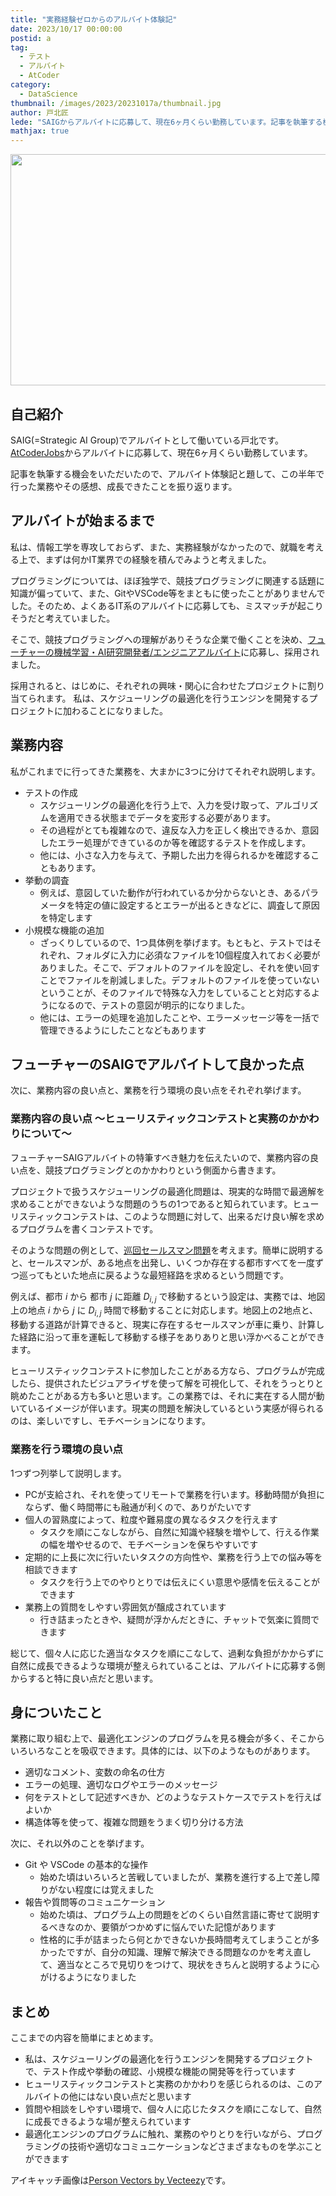 ```yaml
---
title: "実務経験ゼロからのアルバイト体験記"
date: 2023/10/17 00:00:00
postid: a
tag:
  - テスト
  - アルバイト
  - AtCoder
category:
  - DataScience
thumbnail: /images/2023/20231017a/thumbnail.jpg
author: 戸北匠
lede: "SAIGからアルバイトに応募して、現在6ヶ月くらい勤務しています。記事を執筆する機会をいただいたので、アルバイト体験記と題して、この半年で行った業務やその感想、成長できたことを振り返ります。"
mathjax: true
---
```


<img src="/images/2023/20231017a/Pixel_Working_11.jpg" alt="" width="900" height="370">

## 自己紹介

SAIG(=Strategic AI Group)でアルバイトとして働いている戸北です。[AtCoderJobs](https://jobs.atcoder.jp/)からアルバイトに応募して、現在6ヶ月くらい勤務しています。

記事を執筆する機会をいただいたので、アルバイト体験記と題して、この半年で行った業務やその感想、成長できたことを振り返ります。

## アルバイトが始まるまで

私は、情報工学を専攻しておらず、また、実務経験がなかったので、就職を考える上で、まずは何かIT業界での経験を積んでみようと考えました。

プログラミングについては、ほぼ独学で、競技プログラミングに関連する話題に知識が偏っていて、また、GitやVSCode等をまともに使ったことがありませんでした。そのため、よくあるIT系のアルバイトに応募しても、ミスマッチが起こりそうだと考えていました。

そこで、競技プログラミングへの理解がありそうな企業で働くことを決め、[フューチャーの機械学習・AI研究開発者/エンジニアアルバイト](https://jobs.atcoder.jp/offers/11)に応募し、採用されました。

採用されると、はじめに、それぞれの興味・関心に合わせたプロジェクトに割り当てられます。
私は、スケジューリングの最適化を行うエンジンを開発するプロジェクトに加わることになりました。

## 業務内容

私がこれまでに行ってきた業務を、大まかに3つに分けてそれぞれ説明します。

* テストの作成
  * スケジューリングの最適化を行う上で、入力を受け取って、アルゴリズムを適用できる状態までデータを変形する必要があります。
  * その過程がとても複雑なので、違反な入力を正しく検出できるか、意図したエラー処理ができているのか等を確認するテストを作成します。
  * 他には、小さな入力を与えて、予期した出力を得られるかを確認することもあります。
* 挙動の調査
  * 例えば、意図していた動作が行われているか分からないとき、あるパラメータを特定の値に設定するとエラーが出るときなどに、調査して原因を特定します
* 小規模な機能の追加
  * ざっくりしているので、1つ具体例を挙げます。もともと、テストではそれぞれ、フォルダに入力に必須なファイルを10個程度入れておく必要がありました。そこで、デフォルトのファイルを設定し、それを使い回すことでファイルを削減しました。デフォルトのファイルを使っていないということが、そのファイルで特殊な入力をしていることと対応するようになるので、テストの意図が明示的になりました。
  * 他には、エラーの処理を追加したことや、エラーメッセージ等を一括で管理できるようにしたことなどもあります

## フューチャーのSAIGでアルバイトして良かった点

次に、業務内容の良い点と、業務を行う環境の良い点をそれぞれ挙げます。

### 業務内容の良い点 ～ヒューリスティックコンテストと実務のかかわりについて～

フューチャーSAIGアルバイトの特筆すべき魅力を伝えたいので、業務内容の良い点を、競技プログラミングとのかかわりという側面から書きます。

プロジェクトで扱うスケジューリングの最適化問題は、現実的な時間で最適解を求めることができないような問題のうちの1つであると知られています。ヒューリスティックコンテストは、このような問題に対して、出来るだけ良い解を求めるプログラムを書くコンテストです。

そのような問題の例として、[巡回セールスマン問題](https://future-architect.github.io/articles/20211201a/)を考えます。簡単に説明すると、セールスマンが、ある地点を出発し、いくつか存在する都市すべてを一度ずつ巡ってもといた地点に戻るような最短経路を求めるという問題です。

例えば、都市 $i$ から 都市 $j$ に距離 $D_{i, j}$ で移動するという設定は、実務では、地図上の地点 $i$ から $j$ に $D_{i, j}$ 時間で移動することに対応します。地図上の2地点と、移動する道路が計算できると、現実に存在するセールスマンが車に乗り、計算した経路に沿って車を運転して移動する様子をありありと思い浮かべることができます。

ヒューリスティックコンテストに参加したことがある方なら、プログラムが完成したら、提供されたビジュアライザを使って解を可視化して、それをうっとりと眺めたことがある方も多いと思います。この業務では、それに実在する人間が動いているイメージが伴います。現実の問題を解決しているという実感が得られるのは、楽しいですし、モチベーションになります。

### 業務を行う環境の良い点

1つずつ列挙して説明します。

* PCが支給され、それを使ってリモートで業務を行います。移動時間が負担にならず、働く時間帯にも融通が利くので、ありがたいです
* 個人の習熟度によって、粒度や難易度の異なるタスクを行えます
  * タスクを順にこなしながら、自然に知識や経験を増やして、行える作業の幅を増やせるので、モチベーションを保ちやすいです
* 定期的に上長に次に行いたいタスクの方向性や、業務を行う上での悩み等を相談できます
  * タスクを行う上でのやりとりでは伝えにくい意思や感情を伝えることができます
* 業務上の質問をしやすい雰囲気が醸成されています
  * 行き詰まったときや、疑問が浮かんだときに、チャットで気楽に質問できます

総じて、個々人に応じた適当なタスクを順にこなして、過剰な負担がかからずに自然に成長できるような環境が整えられていることは、アルバイトに応募する側からすると特に良い点だと思います。

## 身についたこと

業務に取り組む上で、最適化エンジンのプログラムを見る機会が多く、そこからいろいろなことを吸収できます。具体的には、以下のようなものがあります。

* 適切なコメント、変数の命名の仕方
* エラーの処理、適切なログやエラーのメッセージ
* 何をテストとして記述すべきか、どのようなテストケースでテストを行えばよいか
* 構造体等を使って、複雑な問題をうまく切り分ける方法

次に、それ以外のことを挙げます。

* Git や VSCode の基本的な操作
  * 始めた頃はいろいろと苦戦していましたが、業務を進行する上で差し障りがない程度には覚えました
* 報告や質問等のコミュニケーション
  * 始めた頃は、プログラム上の問題をどのくらい自然言語に寄せて説明するべきなのか、要領がつかめずに悩んでいた記憶があります
  * 性格的に手が詰まったら何とかできないか長時間考えてしまうことが多かったですが、自分の知識、理解で解決できる問題なのかを考え直して、適当なところで見切りをつけて、現状をきちんと説明するように心がけるようになりました

## まとめ

ここまでの内容を簡単にまとめます。

* 私は、スケジューリングの最適化を行うエンジンを開発するプロジェクトで、テスト作成や挙動の確認、小規模な機能の開発等を行っています
* ヒューリスティックコンテストと実務のかかわりを感じられるのは、このアルバイトの他にはない良い点だと思います
* 質問や相談をしやすい環境で、個々人に応じたタスクを順にこなして、自然に成長できるような場が整えられています
* 最適化エンジンのプログラムに触れ、業務のやりとりを行いながら、プログラミングの技術や適切なコミュニケーションなどさまざまなものを学ぶことができます

アイキャッチ画像は<a href="https://www.vecteezy.com/free-vector/person">Person Vectors by Vecteezy</a>です。
